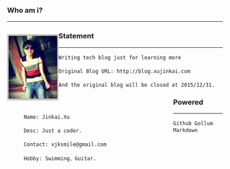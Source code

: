 

### Who am i?

***

<div>

<img src="/Resource/2016/jk.png" width="120px" style="float:left; margin-top:15px;" />

<pre style="float:left; margin-left:10px; width:75%;"><code>
    Name: Jinkai.Xu
    
    Desc: Just a coder.
        
    Contact: xjksmile@gmail.com
    
    Hobby: Swimming、Guitar.    
</code></pre>

</div>
    
### Statement

***

    Writing tech blog just for learning more

    Original Blog URL: http://blog.xujinkai.com
    
    And the original blog will be closed at 2015/12/31.
    
    

### Powered

***

    Github Gollum Markdown



